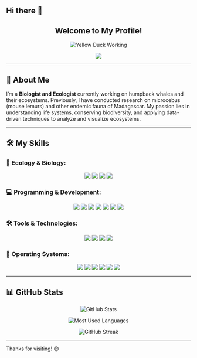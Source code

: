 ## Hi there 👋

<h2 align="center">
  Welcome to My Profile!
</h2> 

<!-- Centered Placeholder Image -->
<p align="center">
  <img src="https://media.giphy.com/media/RbtJJPft2P7rcpbBdb/giphy.gif?cid=ecf05e47wltjl5ob3cop5zew9lslqytgcts9n3aq67d7y869&ep=v1_gifs_related&rid=giphy.gif&ct=g" alt="Yellow Duck Working">
</p>

<!-- Typing animation for name -->
<p align="center">
  <img src="https://readme-typing-svg.herokuapp.com?font=JetBrains+Mono&color=0078D7&size=28&center=true&vCenter=true&lines=Aina+Matth">
</p>

---

## 🚀 About Me  
I’m a **Biologist and Ecologist** currently working on humpback whales and their ecosystems. Previously, I have conducted research on microcebus (mouse lemurs) and other endemic fauna of Madagascar. My passion lies in understanding life systems, conserving biodiversity, and applying data-driven techniques to analyze and visualize ecosystems.

---

## 🛠 My Skills

### 🌿 Ecology & Biology:
<p align="center">
  <img src="https://img.shields.io/badge/Biology-008000?style=for-the-badge"/>
  <img src="https://img.shields.io/badge/Ecology-228B22?style=for-the-badge"/>
  <img src="https://img.shields.io/badge/Biostatistics-4EA94B?style=for-the-badge"/>
  <img src="https://img.shields.io/badge/GIS-00A6D6?style=for-the-badge&logo=googleearth&logoColor=white"/>
</p>

### 💻 Programming & Development:
<p align="center">
  <img src="https://img.shields.io/badge/R-276DC3?style=for-the-badge&logo=r&logoColor=white"/>
  <img src="https://img.shields.io/badge/C-00599C?style=for-the-badge&logo=c&logoColor=white"/>
  <img src="https://img.shields.io/badge/Lua-2C2D72?style=for-the-badge&logo=lua&logoColor=white"/>
  <img src="https://img.shields.io/badge/JavaScript-F7DF1E?style=for-the-badge&logo=javascript&logoColor=black"/>
  <img src="https://img.shields.io/badge/PHP-777BB4?style=for-the-badge&logo=php&logoColor=white"/>
  <img src="https://img.shields.io/badge/Python-3776AB?style=for-the-badge&logo=python&logoColor=white"/>
  <img src="https://img.shields.io/badge/MySQL-4479A1?style=for-the-badge&logo=mysql&logoColor=white"/>
</p>

### 🛠 Tools & Technologies:
<p align="center">
  <img src="https://img.shields.io/badge/Git-F1502F?style=for-the-badge&logo=git&logoColor=white"/>
  <img src="https://img.shields.io/badge/Neovim-57A143?style=for-the-badge&logo=neovim&logoColor=white"/>
  <img src="https://img.shields.io/badge/Bash-4EAA25?style=for-the-badge&logo=gnu-bash&logoColor=white"/>
  <img src="https://img.shields.io/badge/RStudio-75AADB?style=for-the-badge&logo=rstudio&logoColor=white"/>
</p>

### 💾 Operating Systems:
<p align="center">
  <img src="https://img.shields.io/badge/Windows-0078D6?style=for-the-badge&logo=windows&logoColor=white"/>
  <img src="https://img.shields.io/badge/Linux-FCC624?style=for-the-badge&logo=linux&logoColor=black"/>
  <img src="https://img.shields.io/badge/Ubuntu-E95420?style=for-the-badge&logo=ubuntu&logoColor=white"/>
  <img src="https://img.shields.io/badge/Debian-A81D33?style=for-the-badge&logo=debian&logoColor=white"/>
  <img src="https://img.shields.io/badge/RedHat-EE0000?style=for-the-badge&logo=redhat&logoColor=white"/>
  <img src="https://img.shields.io/badge/ArchLinux-1793D1?style=for-the-badge&logo=archlinux&logoColor=white"/>
</p>

---

## 📊 GitHub Stats

<p align="center">
  <img src="https://github-readme-stats.vercel.app/api?username=AinaMatth&show_icons=true&theme=light&hide=stars,issues" alt="GitHub Stats">
</p>

<p align="center">
  <img src="https://github-readme-stats.vercel.app/api/top-langs/?username=AinaMatth&layout=compact&theme=light" alt="Most Used Languages">
</p>

<p align="center">
  <img src="https://github-readme-streak-stats.herokuapp.com/?user=AinaMatth&theme=light" alt="GitHub Streak">
</p>

---

Thanks for visiting! 😊

